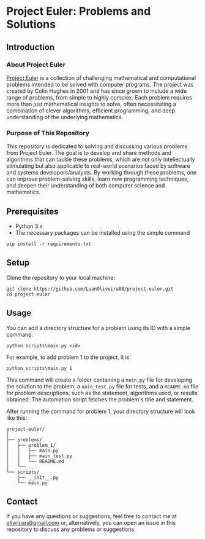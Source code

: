 # Project Euler: Problems and Solutions 


## Introduction

### About Project Euler

[Project Euler](https://projecteuler.net/) is a collection of challenging mathematical and computational problems intended to be solved with computer programs. The project was created by Colin Hughes in 2001 and has since grown to include a wide range of problems, from simple to highly complex. Each problem requires more than just mathematical insights to solve, often necessitating a combination of clever algorithms, efficient programming, and deep understanding of the underlying mathematics.

### Purpose of This Repository

This repository is dedicated to solving and discussing various problems from Project Euler. The goal is to develop and share methods and algorithms that can tackle these problems, which are not only intellectually stimulating but also applicable to real-world scenarios faced by software and systems developers/analysts. By working through these problems, one can improve problem-solving skills, learn new programming techniques, and deepen their understanding of both computer science and mathematics.


## Prerequisites

- Python 3.x
- The necessary packages can be installed using the simple command

```
pip install -r requirements.txt
```

## Setup

Clone the repository to your local machine:

```
git clone https://github.com/LuanOliveira88/project-euler.git
cd project-euler
```

## Usage

You can add a directory structure for a problem using its ID with a simple command:

```
python scripts\main.py <id>
```

For example, to add problem 1 to the project, it is:

```
python scripts\main.py 1 
```

This command will create a folder containing a ``main.py`` file for developing the solution to the problem, a ``main_test.py`` file for tests, and a ``README.md`` file for problem descriptions, such as the statement, algorithms used, or results obtained. The automation script fetches the problem's title and statement.

After running the command for problem 1, your directory structure will look like this:

```
project-euler/
│
├── problems/
│   ├── problem_1/
│   │   ├── main.py
│   │   ├── main_test.py
│   │   └── README.md
│   └── ...
└── scripts/
    ├── __init__.py
    └── main.py
```

## Contact

If you have any questions or suggestions, feel free to contact me at olivrluan@gmail.com or, alternatively, you can open an issue in this repository to discuss any problems or suggestions.

